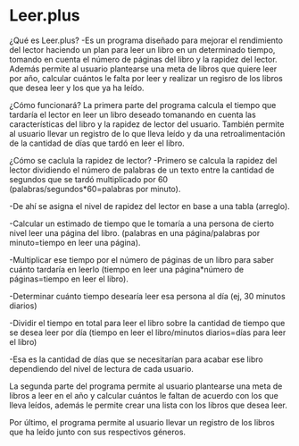 # Leer.plus
¿Qué es Leer.plus?
  -Es un programa diseñado para mejorar el rendimiento del lector haciendo un plan para leer un libro en un determinado tiempo, tomando en cuenta el número de páginas del libro y la rapidez del lector. Además permite al usuario plantearse una meta de libros que quiere leer por año, calcular cuántos le falta por leer y realizar un regisro de los libros que desea leer y los que ya ha leído. 

¿Cómo funcionará?
La primera parte del programa calcula el tiempo que tardaría el lector en leer un libro deseado tomanando en cuenta las características del libro y la rapidez de lector del usuario. También permite al usuario llevar un registro de lo que lleva leído y da una retroalimentación de la cantidad de días que tardó en leer el libro.

 ¿Cómo se caclula la rapidez de lector?
 -Primero se calcula la rapidez del lector dividiendo el número de palabras de un texto entre la cantidad de segundos que se tardó multiplicado por 60        (palabras/segundos*60=palabras por minuto).

 -De ahí se asigna el nivel de rapidez del lector en base a una tabla (arreglo).

 -Calcular un estimado de tiempo que le tomaría a una persona de cierto nivel leer una página del libro. (palabras en una página/palabras por minuto=tiempo en leer una página).

 -Multiplicar ese tiempo por el número de páginas de un libro para saber cuánto tardaría en leerlo (tiempo en leer una página*número de páginas=tiempo en leer el libro).

 -Determinar cuánto tiempo desearía leer esa persona al día (ej, 30 minutos diarios)

 -Dividir el tiempo en total para leer el libro sobre la cantidad de tiempo que se desea leer por día (tiempo en leer el libro/minutos diarios=días para leer el libro)

 -Esa es la cantidad de días que se necesitarían para acabar ese libro dependiendo del nivel de lectura de cada usuario.
 
 La segunda parte del programa permite al usuario plantearse una meta de libros a leer en el año y calcular cuántos le faltan de acuerdo con los que lleva leídos, además le permite crear una lista con los libros que desea leer.
 
 Por último, el programa permite al usuario llevar un registro de los libros que ha leído junto con sus respectivos géneros.
  
  
